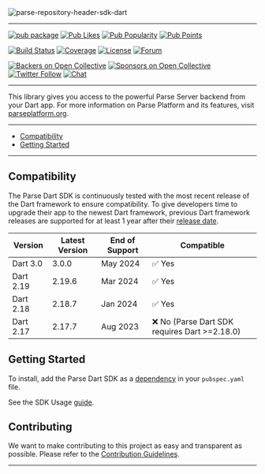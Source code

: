 <img src="https://user-images.githubusercontent.com/5673677/166120960-ea1f58e3-a62b-4770-b541-f64186859339.png" alt="parse-repository-header-sdk-dart" style="max-width: 100%;">

---

[![pub package](https://img.shields.io/pub/v/parse_server_sdk.svg)](https://pub.dev/packages/parse_server_sdk) [![Pub Likes](https://img.shields.io/pub/likes/parse_server_sdk)](https://pub.dev/packages/parse_server_sdk/score) [![Pub Popularity](https://img.shields.io/pub/popularity/parse_server_sdk)](https://pub.dev/packages/parse_server_sdk/score) [![Pub Points](https://img.shields.io/pub/points/parse_server_sdk)](https://pub.dev/packages/parse_server_sdk/score)

[![Build Status](https://github.com/parse-community/Parse-SDK-Flutter/workflows/ci/badge.svg?branch=master)](https://github.com/parse-community/Parse-SDK-Flutter/actions?query=workflow%3Aci+branch%3Amaster)
[![Coverage](https://img.shields.io/codecov/c/github/parse-community/Parse-SDK-Flutter/master)](https://app.codecov.io/gh/parse-community/Parse-SDK-Flutter/branch/master)
[![License](https://img.shields.io/badge/license-Apache%202.0-lightgrey.svg)](https://github.com/parse-community/Parse-SDK-Flutter/blob/master/LICENSE)
[![Forum](https://img.shields.io/discourse/https/community.parseplatform.org/topics.svg)](https://community.parseplatform.org/c/parse-server)

[![Backers on Open Collective](https://opencollective.com/parse-server/backers/badge.svg)][open-collective-link]
[![Sponsors on Open Collective](https://opencollective.com/parse-server/sponsors/badge.svg)][open-collective-link]
[![Twitter Follow](https://img.shields.io/twitter/follow/ParsePlatform.svg?label=Follow%20us&style=social)](https://twitter.com/intent/follow?screen_name=ParsePlatform)
[![Chat](https://img.shields.io/badge/Chat-Join!-%23fff?style=social&logo=slack)](https://chat.parseplatform.org)

---

This library gives you access to the powerful Parse Server backend from your Dart app. For more information on Parse Platform and its features, visit [parseplatform.org](https://parseplatform.org).

---

- [Compatibility](#compatibility)
- [Getting Started](#getting-started)

---

## Compatibility

The Parse Dart SDK is continuously tested with the most recent release of the Dart framework to ensure compatibility. To give developers time to upgrade their app to the newest Dart framework, previous Dart framework releases are supported for at least 1 year after their [release date](https://dart.dev/get-dart/archive).

| Version   | Latest Version | End of Support | Compatible                                   |
|-----------|----------------|----------------|----------------------------------------------|
| Dart 3.0  | 3.0.0          | May 2024       | ✅ Yes                                        |
| Dart 2.19 | 2.19.6         | Mar 2024       | ✅ Yes                                        |
| Dart 2.18 | 2.18.7         | Jan 2024       | ✅ Yes                                        |
| Dart 2.17 | 2.17.7         | Aug 2023       | ❌ No (Parse Dart SDK requires Dart >=2.18.0) |

## Getting Started

To install, add the Parse Dart SDK as a [dependency](https://pub.dev/packages/parse_server_sdk/install) in your `pubspec.yaml` file.

See the SDK Usage [guide][guide].

## Contributing


We want to make contributing to this project as easy and transparent as possible. Please refer to the [Contribution Guidelines](../../CONTRIBUTING.md).

---

[guide]: https://docs.parseplatform.org/dart/guide/
[open-collective-link]: https://opencollective.com/parse-server
